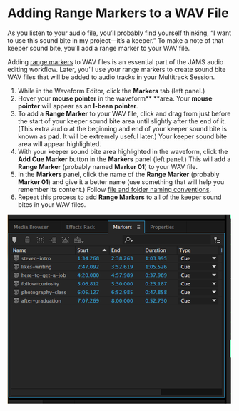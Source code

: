 # Adding Range Markers to a WAV File

As you listen to your audio file, you’ll probably find yourself thinking, “I want to use this sound bite in my project—it’s a keeper.” To make a note of that keeper sound bite, you’ll add a range marker to your WAV file.

Adding [range markers](/GLOSSARY.md/#range-marker) to WAV files is an essential part of the JAMS audio editing workflow. Later, you’ll use your range markers to create sound bite WAV files that will be added to audio tracks in your Multitrack Session.

1. While in the Waveform Editor, click the **Markers** tab \(left panel.\)
2. Hover your **mouse pointer** in the waveform** **area. Your **mouse pointer** will appear as an **I-bean pointer**.
3. To add a **Range Marker** to your WAV file, click and drag from just before the start of your keeper sound bite area until slightly after the end of it. \(This extra audio at the beginning and end of your keeper sound bite is known as **pad**. It will be extremely useful later.\) Your keeper sound bite area will appear highlighted.
4. With your keeper sound bite area highlighted in the waveform, click the **Add Cue Marker** button in the **Markers** panel \(left panel.\) This will add a **Range Marker** \(probably named **Marker 01**\) to your WAV file.
5. In the **Markers** panel, click the name of the **Range Marker** \(probably **Marker 01**\) and give it a better name \(use something that will help you remember its content.\) Follow [file and folder naming conventions](https://jjloomis.gitbooks.io/file-and-folder-management/content/file-and-folder-naming-conventions.html).
6. Repeat this process to add **Range Markers** to all of the keeper sound bites in your WAV files.

![Range Markers in the Markers panel.](/assets/adding-range-markers.png)

